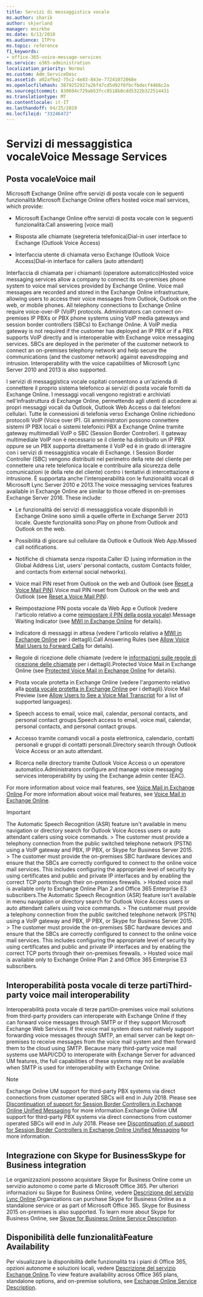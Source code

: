 ```yaml
---
title: Servizi di messaggistica vocale
ms.author: sharik
author: skjerland
manager: mnirkhe
ms.date: 6/13/2018
ms.audience: ITPro
ms.topic: reference
f1_keywords:
- office-365-voice-message-services
ms.service: o365-administration
localization_priority: Normal
ms.custom: Adm_ServiceDesc
ms.assetid: a02af6e2-75c2-4e83-843e-77241072068e
ms.openlocfilehash: 3879252927a26f47cd5d92f0fbcfbdecf4466c2a
ms.sourcegitcommit: 830694c729ab53fcc8518b0cdd5322b322514431
ms.translationtype: MT
ms.contentlocale: it-IT
ms.lasthandoff: 04/25/2019
ms.locfileid: "33246472"
---
```

# <a name="voice-message-services"></a><span data-ttu-id="613c6-102">Servizi di messaggistica vocale</span><span class="sxs-lookup"><span data-stu-id="613c6-102">Voice Message Services</span></span>

## <a name="voice-mail"></a><span data-ttu-id="613c6-103">Posta vocale</span><span class="sxs-lookup"><span data-stu-id="613c6-103">Voice mail</span></span>

<span data-ttu-id="613c6-104">Microsoft Exchange Online offre servizi di posta vocale con le seguenti funzionalità:</span><span class="sxs-lookup"><span data-stu-id="613c6-104">Microsoft Exchange Online offers hosted voice mail services, which provide:</span></span>
  
- <span data-ttu-id="613c6-105">Microsoft Exchange Online offre servizi di posta vocale con le seguenti funzionalità:</span><span class="sxs-lookup"><span data-stu-id="613c6-105">Call answering (voice mail)</span></span>
    
- <span data-ttu-id="613c6-106">Risposta alle chiamate (segreteria telefonica)</span><span class="sxs-lookup"><span data-stu-id="613c6-106">Dial-in user interface to Exchange (Outlook Voice Access)</span></span>
    
- <span data-ttu-id="613c6-107">Interfaccia utente di chiamata verso Exchange (Outlook Voice Access)</span><span class="sxs-lookup"><span data-stu-id="613c6-107">Dial-in interface for callers (auto attendant)</span></span>
    
<span data-ttu-id="613c6-p101">Interfaccia di chiamata per i chiamanti (operatore automatico)</span><span class="sxs-lookup"><span data-stu-id="613c6-p101">Hosted voice messaging services allow a company to connect its on-premises phone system to voice mail services provided by Exchange Online. Voice mail messages are recorded and stored in the Exchange Online infrastructure, allowing users to access their voice messages from Outlook, Outlook on the web, or mobile phones. All telephony connections to Exchange Online require voice-over-IP (VoIP) protocols. Administrators can connect on-premises IP PBXs or PBX phone systems using VoIP media gateways and session border controllers (SBCs) to Exchange Online. A VoIP media gateway is not required if the customer has deployed an IP PBX or if a PBX supports VoIP directly and is interoperable with Exchange voice messaging services. SBCs are deployed in the perimeter of the customer network to connect an on-premises telephony network and help secure the communications (and the customer network) against eavesdropping and intrusion. Interoperability with the voice capabilities of Microsoft Lync Server 2010 and 2013 is also supported.</span></span>
  
<span data-ttu-id="613c6-p102">I servizi di messaggistica vocale ospitati consentono a un'azienda di connettere il proprio sistema telefonico ai servizi di posta vocale forniti da Exchange Online. I messaggi vocali vengono registrati e archiviati nell'infrastruttura di Exchange Online, permettendo agli utenti di accedere ai propri messaggi vocali da Outlook, Outlook Web Access o dai telefoni cellulari. Tutte le connessioni di telefonia verso Exchange Online richiedono protocolli VoIP (Voice over IP). Gli amministratori possono connettere sistemi IP PBX locali o sistemi telefonici PBX a Exchange Online tramite gateway multimediali VoIP o SBC (Session Border Controller). Il gateway multimediale VoIP non è necessario se il cliente ha distribuito un IP PBX oppure se un PBX supporta direttamente il VoIP ed è in grado di interagire con i servizi di messaggistica vocale di Exchange. I Session Border Controller (SBC) vengono distribuiti nel perimetro della rete del cliente per connettere una rete telefonica locale e contribuire alla sicurezza delle comunicazioni (e della rete del cliente) contro i tentativi di intercettazione e intrusione. È supportata anche l'interoperabilità con le funzionalità vocali di Microsoft Lync Server 2010 e 2013.</span><span class="sxs-lookup"><span data-stu-id="613c6-p102">The voice messaging services features available in Exchange Online are similar to those offered in on-premises Exchange Server 2016. These include:</span></span>
  
- <span data-ttu-id="613c6-117">Le funzionalità dei servizi di messaggistica vocale disponibili in Exchange Online sono simili a quelle offerte in Exchange Server 2013 locale. Queste funzionalità sono:</span><span class="sxs-lookup"><span data-stu-id="613c6-117">Play on phone from Outlook and Outlook on the web.</span></span>
    
- <span data-ttu-id="613c6-118">Possibilità di giocare sul cellulare da Outlook e Outlook Web App.</span><span class="sxs-lookup"><span data-stu-id="613c6-118">Missed call notifications.</span></span>
    
- <span data-ttu-id="613c6-119">Notifiche di chiamata senza risposta.</span><span class="sxs-lookup"><span data-stu-id="613c6-119">Caller ID (using information in the Global Address List, users' personal contacts, custom Contacts folder, and contacts from external social networks).</span></span>
    
- <span data-ttu-id="613c6-120">Voice mail PIN reset from Outlook on the web and Outlook (see [Reset a Voice Mail PIN](https://go.microsoft.com/fwlink/p/?LinkId=286328)).</span><span class="sxs-lookup"><span data-stu-id="613c6-120">Voice mail PIN reset from Outlook on the web and Outlook (see [Reset a Voice Mail PIN](https://go.microsoft.com/fwlink/p/?LinkId=286328)).</span></span>
    
- <span data-ttu-id="613c6-121">Reimpostazione PIN posta vocale da Web App e Outlook (vedere l'articolo relativo a come [reimpostare il PIN della posta vocale](https://go.microsoft.com/fwlink/p/?LinkId=271794)).</span><span class="sxs-lookup"><span data-stu-id="613c6-121">Message Waiting Indicator (see [MWI in Exchange Online](https://go.microsoft.com/fwlink/p/?LinkId=271794) for details).</span></span> 
    
- <span data-ttu-id="613c6-122">Indicatore di messaggi in attesa (vedere l'articolo relativo a [MWI in Exchange Online](https://go.microsoft.com/fwlink/p/?LinkId=271795) per i dettagli).</span><span class="sxs-lookup"><span data-stu-id="613c6-122">Call Answering Rules (see [Allow Voice Mail Users to Forward Calls](https://go.microsoft.com/fwlink/p/?LinkId=271795) for details).</span></span> 
    
- <span data-ttu-id="613c6-123">Regole di ricezione delle chiamate (vedere le [informazioni sulle regole di ricezione delle chiamate](https://go.microsoft.com/fwlink/p/?LinkId=271796) per i dettagli).</span><span class="sxs-lookup"><span data-stu-id="613c6-123">Protected Voice Mail in Exchange Online (see [Protected Voice Mail in Exchange Online](https://go.microsoft.com/fwlink/p/?LinkId=271796) for details).</span></span> 
    
- <span data-ttu-id="613c6-124">Posta vocale protetta in Exchange Online (vedere l'argomento relativo alla [posta vocale protetta in Exchange Online](https://go.microsoft.com/fwlink/p/?LinkId=271797) per i dettagli).</span><span class="sxs-lookup"><span data-stu-id="613c6-124">Voice Mail Preview (see [Allow Users to See a Voice Mail Transcript](https://go.microsoft.com/fwlink/p/?LinkId=271797) for a list of supported languages).</span></span> 
    
- <span data-ttu-id="613c6-125">Speech access to email, voice mail, calendar, personal contacts, and personal contact groups.</span><span class="sxs-lookup"><span data-stu-id="613c6-125">Speech access to email, voice mail, calendar, personal contacts, and personal contact groups.</span></span>
    
- <span data-ttu-id="613c6-126">Accesso tramite comandi vocali a posta elettronica, calendario, contatti personali e gruppi di contatti personali.</span><span class="sxs-lookup"><span data-stu-id="613c6-126">Directory search through Outlook Voice Access or an auto attendant.</span></span>
    
- <span data-ttu-id="613c6-127">Ricerca nelle directory tramite Outlook Voice Access o un operatore automatico.</span><span class="sxs-lookup"><span data-stu-id="613c6-127">Administrators configure and manage voice messaging services interoperability by using the Exchange admin center (EAC).</span></span>
    
<span data-ttu-id="613c6-128">For more information about voice mail features, see [Voice Mail in Exchange Online](https://go.microsoft.com/fwlink/p/?LinkId=271798).</span><span class="sxs-lookup"><span data-stu-id="613c6-128">For more information about voice mail features, see [Voice Mail in Exchange Online](https://go.microsoft.com/fwlink/p/?LinkId=271798).</span></span>
  
> [!IMPORTANT]
> <span data-ttu-id="613c6-p103">The Automatic Speech Recognition (ASR) feature isn't available in menu navigation or directory search for Outlook Voice Access users or auto attendant callers using voice commands. > The customer must provide a telephony connection from the public switched telephone network (PSTN) using a VoIP gateway and PBX, IP PBX, or Skype for Business Server 2015. > The customer must provide the on-premises SBC hardware devices and ensure that the SBCs are correctly configured to connect to the online voice mail services. This includes configuring the appropriate level of security by using certificates and public and private IP interfaces and by enabling the correct TCP ports through their on-premises firewalls. > Hosted voice mail is available only to Exchange Online Plan 2 and Office 365 Enterprise E3 subscribers.</span><span class="sxs-lookup"><span data-stu-id="613c6-p103">The Automatic Speech Recognition (ASR) feature isn't available in menu navigation or directory search for Outlook Voice Access users or auto attendant callers using voice commands. > The customer must provide a telephony connection from the public switched telephone network (PSTN) using a VoIP gateway and PBX, IP PBX, or Skype for Business Server 2015. > The customer must provide the on-premises SBC hardware devices and ensure that the SBCs are correctly configured to connect to the online voice mail services. This includes configuring the appropriate level of security by using certificates and public and private IP interfaces and by enabling the correct TCP ports through their on-premises firewalls. > Hosted voice mail is available only to Exchange Online Plan 2 and Office 365 Enterprise E3 subscribers.</span></span> 
  
## <a name="third-party-voice-mail-interoperability"></a><span data-ttu-id="613c6-134">Interoperabilità posta vocale di terze parti</span><span class="sxs-lookup"><span data-stu-id="613c6-134">Third-party voice mail interoperability</span></span>

<span data-ttu-id="613c6-p104">Interoperabilità posta vocale di terze parti</span><span class="sxs-lookup"><span data-stu-id="613c6-p104">On-premises voice mail solutions from third-party providers can interoperate with Exchange Online if they can forward voice messages through SMTP or if they support Microsoft Exchange Web Services. If the voice mail system does not natively support forwarding voice messages through SMTP, an email server can be kept on-premises to receive messages from the voice mail system and then forward them to the cloud using SMTP. Because many third-party voice mail systems use MAPI/CDO to interoperate with Exchange Server for advanced UM features, the full capabilities of these systems may not be available when SMTP is used for interoperability with Exchange Online.</span></span>
  
> [!NOTE]
> <span data-ttu-id="613c6-p105">Exchange Online UM support for third-party PBX systems via direct connections from customer operated SBCs will end in July 2018. Please see [Discontinuation of support for Session Border Controllers in Exchange Online Unified Messaging](https://blogs.technet.microsoft.com/exchange/2017/07/18/discontinuation-of-support-for-session-border-controllers-in-exchange-online-unified-messaging/) for more information.</span><span class="sxs-lookup"><span data-stu-id="613c6-p105">Exchange Online UM support for third-party PBX systems via direct connections from customer operated SBCs will end in July 2018. Please see [Discontinuation of support for Session Border Controllers in Exchange Online Unified Messaging](https://blogs.technet.microsoft.com/exchange/2017/07/18/discontinuation-of-support-for-session-border-controllers-in-exchange-online-unified-messaging/) for more information.</span></span> 
  
## <a name="skype-for-business-integration"></a><span data-ttu-id="613c6-140">Integrazione con Skype for Business</span><span class="sxs-lookup"><span data-stu-id="613c6-140">Skype for Business integration</span></span>

<span data-ttu-id="613c6-p106">Le organizzazioni possono acquistare Skype for Business Online come un servizio autonomo o come parte di Microsoft Office 365. Per ulteriori informazioni su Skype for Business Online, vedere [Descrizione del servizio Lync Online](../skype-for-business-online-service-description/skype-for-business-online-service-description.md).</span><span class="sxs-lookup"><span data-stu-id="613c6-p106">Organizations can purchase Skype for Business Online as a standalone service or as part of Microsoft Office 365. Skype for Business 2015 on-premises is also supported. To learn more about Skype for Business Online, see [Skype for Business Online Service Description](../skype-for-business-online-service-description/skype-for-business-online-service-description.md).</span></span>
  
## <a name="feature-availability"></a><span data-ttu-id="613c6-144">Disponibilità delle funzionalità</span><span class="sxs-lookup"><span data-stu-id="613c6-144">Feature Availability</span></span>

<span data-ttu-id="613c6-145">Per visualizzare la disponibilità delle funzionalità tra i piani di Office 365, opzioni autonome e soluzioni locali, vedere [Descrizione del servizio Exchange Online](exchange-online-service-description.md).</span><span class="sxs-lookup"><span data-stu-id="613c6-145">To view feature availability across Office 365 plans, standalone options, and on-premise solutions, see [Exchange Online Service Description](exchange-online-service-description.md).</span></span>
  

